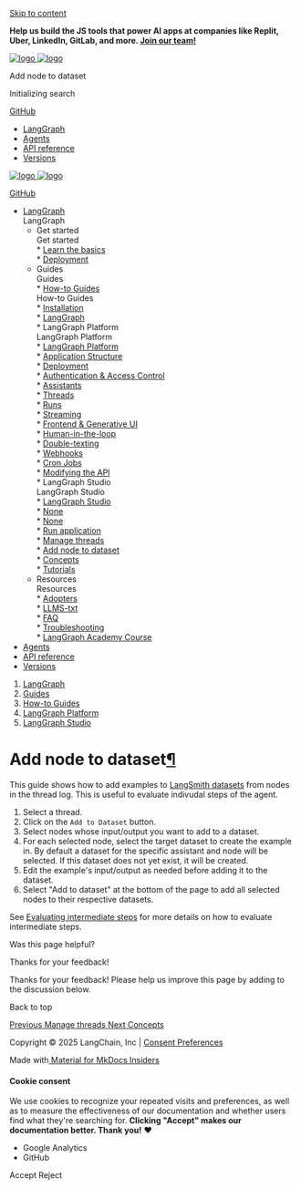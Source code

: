 [ Skip to content](#add-node-to-dataset) 

**Help us build the JS tools that power AI apps at companies like Replit, Uber, LinkedIn, GitLab, and more. [Join our team!](https://jobs.ashbyhq.com/langchain/05efa205-8560-43fd-bfcc-3f7697561cfb?utm%5Fsource=https%3A%2F%2Flangchain-ai.github.io%2Flanggraphjs%2F&utm%5Fcampaign=langgraphjs%5Fdocs)** 

[ ![logo](../../../static/wordmark_dark.svg) ![logo](../../../static/wordmark_light.svg) ](../../..) 

 Add node to dataset 

[ ](javascript:void%280%29 "Share") 

 Initializing search

[  GitHub ](https://github.com/langchain-ai/langgraphjs "Go to repository") 

* [ LangGraph](../../..)
* [ Agents](../../../agents/overview/)
* [ API reference](../../../reference/)
* [ Versions](../../../versions/)

[ ![logo](../../../static/wordmark_dark.svg) ![logo](../../../static/wordmark_light.svg) ](../../..) 

[  GitHub ](https://github.com/langchain-ai/langgraphjs "Go to repository") 

* [  LangGraph ](../../..)  
 LangGraph  
   * Get started  
    Get started  
         * [  Learn the basics ](../../../tutorials/quickstart/)  
         * [  Deployment ](../../../tutorials/deployment/)  
   * Guides  
    Guides  
         * [  How-to Guides ](../../../how-tos/)  
          How-to Guides  
                  * [  Installation ](../../../how-tos#installation)  
                  * [  LangGraph ](../../../how-tos#langgraph)  
                  * LangGraph Platform  
                   LangGraph Platform  
                              * [  LangGraph Platform ](../../../how-tos#langgraph-platform)  
                              * [  Application Structure ](../../../how-tos#application-structure)  
                              * [  Deployment ](../../../how-tos#deployment)  
                              * [  Authentication & Access Control ](../../../how-tos#authentication-access-control)  
                              * [  Assistants ](../../../how-tos#assistants)  
                              * [  Threads ](../../../how-tos#threads)  
                              * [  Runs ](../../../how-tos#runs)  
                              * [  Streaming ](../../../how-tos#streaming%5F1)  
                              * [  Frontend & Generative UI ](../../../how-tos#frontend-generative-ui)  
                              * [  Human-in-the-loop ](../../../how-tos#human-in-the-loop%5F1)  
                              * [  Double-texting ](../../../how-tos#double-texting)  
                              * [  Webhooks ](../webhooks/)  
                              * [  Cron Jobs ](../cron%5Fjobs/)  
                              * [  Modifying the API ](../../../how-tos#modifying-the-api)  
                              * LangGraph Studio  
                               LangGraph Studio  
                                             * [  LangGraph Studio ](../../../how-tos#langgraph-studio)  
                                             * [  None ](../test%5Fdeployment.md)  
                                             * [  None ](../test%5Flocal%5Fdeployment.md)  
                                             * [  Run application ](../invoke%5Fstudio/)  
                                             * [  Manage threads ](../threads%5Fstudio/)  
                                             * [  Add node to dataset ](./)  
         * [  Concepts ](../../../concepts/)  
         * [  Tutorials ](../../../tutorials/)  
   * Resources  
    Resources  
         * [  Adopters ](../../../adopters/)  
         * [  LLMS-txt ](../../../llms-txt-overview/)  
         * [  FAQ ](../../../concepts/faq/)  
         * [  Troubleshooting ](../../../troubleshooting/errors/)  
         * [  LangGraph Academy Course ](https://academy.langchain.com/courses/intro-to-langgraph)
* [  Agents ](../../../agents/overview/)
* [  API reference ](../../../reference/)
* [  Versions ](../../../versions/)

1. [  LangGraph ](../../..)
2. [  Guides ](../../../how-tos/)
3. [  How-to Guides ](../../../how-tos/)
4. [  LangGraph Platform ](../../../how-tos#langgraph-platform)
5. [  LangGraph Studio ](../../../how-tos#langgraph-studio)

# Add node to dataset[¶](#add-node-to-dataset "Permanent link")

This guide shows how to add examples to [LangSmith datasets](https://docs.smith.langchain.com/evaluation/how%5Fto%5Fguides#dataset-management) from nodes in the thread log. This is useful to evaluate indivudal steps of the agent.

1. Select a thread.
2. Click on the `Add to Dataset` button.
3. Select nodes whose input/output you want to add to a dataset.
4. For each selected node, select the target dataset to create the example in. By default a dataset for the specific assistant and node will be selected. If this dataset does not yet exist, it will be created.
5. Edit the example's input/output as needed before adding it to the dataset.
6. Select "Add to dataset" at the bottom of the page to add all selected nodes to their respective datasets.

See [Evaluating intermediate steps](https://docs.smith.langchain.com/evaluation/how%5Fto%5Fguides/langgraph#evaluating-intermediate-steps) for more details on how to evaluate intermediate steps.

 Was this page helpful? 

 Thanks for your feedback!

 Thanks for your feedback! Please help us improve this page by adding to the discussion below.

 Back to top 

[  Previous  Manage threads ](../threads%5Fstudio/) [  Next  Concepts ](../../../concepts/) 

 Copyright © 2025 LangChain, Inc | [Consent Preferences](#%5F%5Fconsent) 

 Made with[ Material for MkDocs Insiders](https://squidfunk.github.io/mkdocs-material/) 

[ ](https://langchain-ai.github.io/langgraph/ "langchain-ai.github.io") [ ](https://github.com/langchain-ai/langgraphjs "github.com") [ ](https://twitter.com/LangChainAI "twitter.com") 

#### Cookie consent

We use cookies to recognize your repeated visits and preferences, as well as to measure the effectiveness of our documentation and whether users find what they're searching for. **Clicking "Accept" makes our documentation better. Thank you!** ❤️

* Google Analytics
* GitHub

Accept Reject 